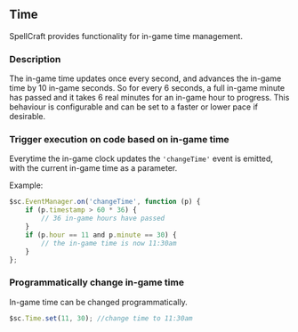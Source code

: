 ## Time
SpellCraft provides functionality for in-game time management.

### Description
The in-game time updates once every second, and advances the in-game time by 10 in-game seconds.
So for every 6 seconds, a full in-game minute has passed and it takes 6 real minutes for an in-game hour to progress.
This behaviour is configurable and can be set to a faster or lower pace if desirable.

### Trigger execution on code based on in-game time
Everytime the in-game clock updates the ```'changeTime'``` event is emitted, with the current in-game time as a parameter.

Example:
```javascript
$sc.EventManager.on('changeTime', function (p) {
    if (p.timestamp > 60 * 36) {
        // 36 in-game hours have passed
    }
    if (p.hour == 11 and p.minute == 30) {
        // the in-game time is now 11:30am
    }
};
```

### Programmatically change in-game time
In-game time can be changed programmatically.
```javascript
$sc.Time.set(11, 30); //change time to 11:30am
```
